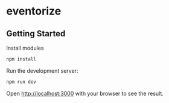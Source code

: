 # eventorize

## Getting Started

Install modules

```bash
npm install
```

Run the development server:

```bash
npm run dev
```

Open [http://localhost:3000](http://localhost:3000) with your browser to see the result.
